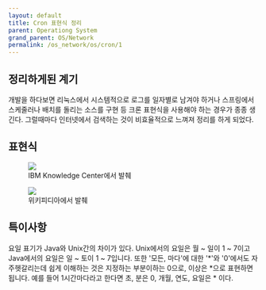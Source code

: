 ```yaml
---
layout: default
title: Cron 표현식 정리
parent: Operationg System
grand_parent: OS/Network
permalink: /os_network/os/cron/1
---
```


## 정리하게된 계기

개발을 하다보면 리눅스에서 시스템적으로 로그를 일자별로 남겨야 하거나 스프링에서 스케줄러나 배치를 돌리는 소스를 구현 등 크론 표현식을 사용해야 하는 경우가 종종 생긴다. 그럴때마다 인터넷에서 검색하는 것이 비효율적으로 느껴져 정리를 하게 되었다.


## 표현식

<aside>
<figure>
<img src="{{ "/media/img/Spring/cron1.png" | absolute_url }}" />
<figcaption>IBM Knowledge Center에서 발췌</figcaption>
</figure>
</aside>

<aside>
<figure>
<img src="{{ "/media/img/Spring/cron2.PNG" | absolute_url }}" />
<figcaption>위키피디아에서 발췌</figcaption>
</figure>
</aside>

## 특이사항

요일 표기가 Java와 Unix간의 차이가 있다. Unix에서의 요일은 월 ~ 일이 1 ~ 7이고 Java에서의 요일은 일 ~ 토이 1 ~ 7입니다.
또한 '모든, 마다'에 대한 '*'와 '0'에서도 자주헷갈리는데 쉽게 이해하는 것은 지정하는 부분이하는 0으로, 이상은 *으로 표현하면 됩니다. 예를 들어 1시간마다라고 한다면 초, 분은 0, 개월, 연도, 요일은 * 이다.  






